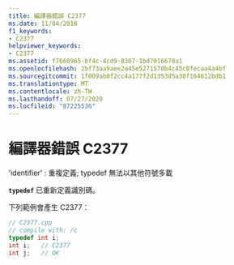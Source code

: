```yaml
---
title: 編譯器錯誤 C2377
ms.date: 11/04/2016
f1_keywords:
- C2377
helpviewer_keywords:
- C2377
ms.assetid: f7660965-bf4c-4cd9-8307-1bd7016678a1
ms.openlocfilehash: 2bf73aa9aee2a45e5271570b4c45c8fecaa4a4bf
ms.sourcegitcommit: 1f009ab0f2cc4a177f2d1353d5a38f164612bdb1
ms.translationtype: MT
ms.contentlocale: zh-TW
ms.lasthandoff: 07/27/2020
ms.locfileid: "87225536"
---
```

# <a name="compiler-error-c2377"></a>編譯器錯誤 C2377

'identifier' : 重複定義; typedef 無法以其他符號多載

**`typedef`** 已重新定義識別碼。

下列範例會產生 C2377：

```cpp
// C2377.cpp
// compile with: /c
typedef int i;
int i;   // C2377
int j;   // OK
```
